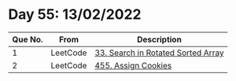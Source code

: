 # Day 55: 13/02/2022

| Que No. | From | Description |
| --- | --- | --- |
| 1 | LeetCode | [33. Search in Rotated Sorted Array](https://leetcode.com/problems/search-in-rotated-sorted-array/) |
| 2 | LeetCode | [455. Assign Cookies](https://leetcode.com/problems/assign-cookies/) |
